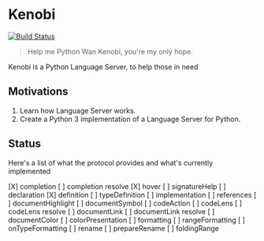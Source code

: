 # Kenobi
[![Build Status](https://travis-ci.org/yorodm/kenobi.svg?branch=develop)](https://travis-ci.org/yorodm/kenobi)

> Help me Python Wan Kenobi, you're my only hope.

Kenobi is a Python Language Server, to help those in need

## Motivations

1. Learn how Language Server works.
2. Create a Python 3 implementation of a Language Server for Python.

## Status

Here's a list of what the protocol provides and what's currently implemented

[X] completion
[ ] completion resolve
[X] hover
[ ] signatureHelp
[ ] declaration
[X] definition
[ ] typeDefinition
[ ] implementation
[ ] references
[ ] documentHighlight
[ ] documentSymbol
[ ] codeAction
[ ] codeLens
[ ] codeLens resolve
[ ] documentLink
[ ] documentLink resolve
[ ] documentColor
[ ] colorPresentation
[ ] formatting
[ ] rangeFormatting
[ ] onTypeFormatting
[ ] rename
[ ] prepareRename
[ ] foldingRange
